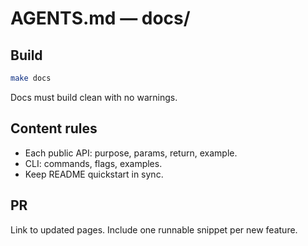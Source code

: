# AGENTS.md — docs/

## Build
```bash
make docs
```

Docs must build clean with no warnings.

## Content rules

* Each public API: purpose, params, return, example.
* CLI: commands, flags, examples.
* Keep README quickstart in sync.

## PR

Link to updated pages. Include one runnable snippet per new feature.
